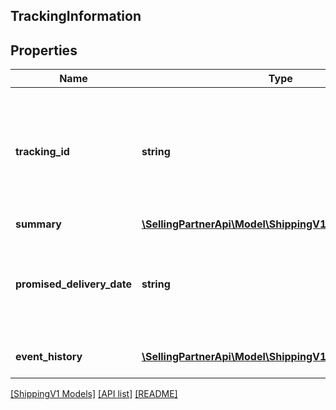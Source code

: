 ## TrackingInformation

## Properties

Name | Type | Description | Notes
------------ | ------------- | ------------- | -------------
**tracking_id** | **string** | The tracking id generated to each shipment. It contains a series of letters or digits or both. |
**summary** | [**\SellingPartnerApi\Model\ShippingV1\TrackingSummary**](TrackingSummary.md) |  |
**promised_delivery_date** | **string** | The promised delivery date and time of a shipment in ISO 8601 format. |
**event_history** | [**\SellingPartnerApi\Model\ShippingV1\Event[]**](Event.md) | A list of events of a shipment. |

[[ShippingV1 Models]](../) [[API list]](../../Api) [[README]](../../../README.md)
